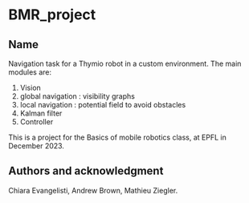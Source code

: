 # BMR_project

## Name
Navigation task for a Thymio robot in a custom environment. The main modules are:
1) Vision 
2) global navigation : visibility graphs
3) local navigation : potential field to avoid obstacles
4) Kalman filter
5) Controller

This is a project for the Basics of mobile robotics class, at EPFL in December 2023. 

## Authors and acknowledgment
Chiara Evangelisti, Andrew Brown, Mathieu Ziegler.


